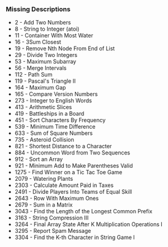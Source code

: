 ### Missing Descriptions

- 2 - Add Two Numbers
- 8 - String to Integer (atoi)
- 11 - Container With Most Water
- 16 - 3Sum Closest
- 19 - Remove Nth Node From End of List
- 29 - Divide Two Integers
- 53 - Maximum Subarray
- 56 - Merge Intervals
- 112 - Path Sum
- 119 - Pascal's Triangle II
- 164 - Maximum Gap
- 165 - Compare Version Numbers
- 273 - Integer to English Words
- 413 - Arithmetic Slices
- 419 - Battleships in a Board
- 451 - Sort Characters By Frequency
- 539 - Minimum Time Difference
- 633 - Sum of Square Numbers
- 735 - Asteroid Collision
- 821 - Shortest Distance to a Character
- 884 - Uncommon Word from Two Sequences
- 912 - Sort an Array
- 921 - Minimum Add to Make Parentheses Valid
- 1275 - Find Winner on a Tic Tac Toe Game
- 2079 - Watering Plants
- 2303 - Calculate Amount Paid in Taxes
- 2491 - Divide Players Into Teams of Equal Skill
- 2643 - Row With Maximum Ones
- 2679 - Sum in a Matrix
- 3043 - Find the Length of the Longest Common Prefix
- 3163 - String Compression III
- 3264 - Final Array State After K Multiplication Operations I
- 3295 - Report Spam Message
- 3304 - Find the K-th Character in String Game I